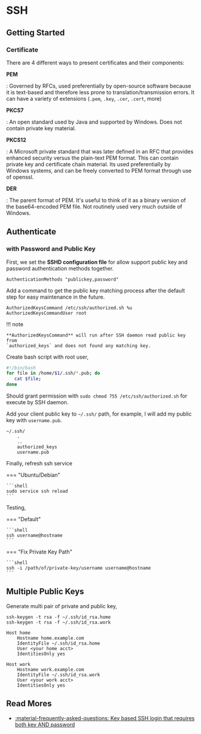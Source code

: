 # SSH

## Getting Started

### Certificate

There are 4 different ways to present certificates and their components:

**PEM**

:   Governed by RFCs, used preferentially by open-source software because it is
    text-based and therefore less prone to translation/transmission errors. It
    can have a variety of extensions (`.pem`, `.key`, `.cer`, `.cert`, more)

**PKCS7**

:   An open standard used by Java and supported by Windows. Does not contain
    private key material.

**PKCS12**

:   A Microsoft private standard that was later defined in an RFC that provides
    enhanced security versus the plain-text PEM format. This can contain private
    key and certificate chain material. Its used preferentially by Windows systems,
    and can be freely converted to PEM format through use of openssl.

**DER**

:   The parent format of PEM. It's useful to think of it as a binary version of
    the base64-encoded PEM file. Not routinely used very much outside of
    Windows.


## Authenticate

### with Password and Public Key

First, we set the **SSHD configuration file** for allow support public key and
password authentication methods together.

```text title="~/etc/ssh/sshd_config"
AuthenticationMethods "publickey,password"
```

Add a command to get the public key matching process after the default step for
easy maintenance in the future.

```text title="~/etc/ssh/sshd_config"
AuthorizedKeysCommand /etc/ssh/authorized.sh %u
AuthorizedKeysCommandUser root
```

!!! note

    **AuthorizedKeysCommand** will run after SSH daemon read public key from
    `authorized_keys` and does not found any matching key.

Create bash script with root user,

```bash title="/etc/ssh/authorized.sh"
#!/bin/bash
for file in /home/$1/.ssh/*.pub; do
   cat $file;
done
```

Should grant permission with `sudo chmod 755 /etc/ssh/authorized.sh` for execute
by SSH daemon.

Add your client public key to `~/.ssh/` path, for example, I will add my public
key with `username.pub`.

```text
~/.ssh/
    .
    ..
    authorized_keys
    username.pub
```

Finally, refresh ssh service

=== "Ubuntu/Debian"

    ```shell
    sudo service ssh reload
    ```

Testing,

=== "Default"

    ```shell
    ssh username@hostname
    ```

=== "Fix Private Key Path"

    ```shell
    ssh -i /path/of/private-key/username username@hostname
    ```

## Multiple Public Keys

Generate multi pair of private and public key,

```shell
ssh-keygen -t rsa -f ~/.ssh/id_rsa.home
ssh-keygen -t rsa -f ~/.ssh/id_rsa.work
```

```text title="~/.ssh/config"
Host home
    Hostname home.example.com
    IdentityFile ~/.ssh/id_rsa.home
    User <your home acct>
    IdentitiesOnly yes

Host work
    Hostname work.example.com
    IdentityFile ~/.ssh/id_rsa.work
    User <your work acct>
    IdentitiesOnly yes
```

## Read Mores

- [:material-frequently-asked-questions: Key based SSH login that requires both key AND password](https://askubuntu.com/questions/1019999/key-based-ssh-login-that-requires-both-key-and-password)
